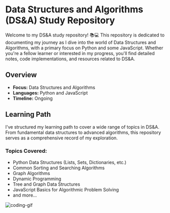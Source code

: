 # Data Structures and Algorithms (DS&A) Study Repository

Welcome to my DS&A study repository! 📚💻 This repository is dedicated to documenting my journey as I dive into the world of Data Structures and Algorithms, with a primary focus on Python and some JavaScript. Whether you're a fellow learner or interested in my progress, you'll find detailed notes, code implementations, and resources related to DS&A.

## Overview

- **Focus:** Data Structures and Algorithms
- **Languages:** Python and JavaScript
- **Timeline:** Ongoing

## Learning Path

I've structured my learning path to cover a wide range of topics in DS&A. From fundamental data structures to advanced algorithms, this repository serves as a comprehensive record of my exploration.

### Topics Covered:
- Python Data Structures (Lists, Sets, Dictionaries, etc.)
- Common Sorting and Searching Algorithms
- Graph Algorithms
- Dynamic Programming
- Tree and Graph Data Structures
- JavaScript Basics for Algorithmic Problem Solving
- and more...

![coding-gif]([https://media.giphy.com/media/v1.Y2lkPTc5MGI3NjExNzRzdWd1cnF4M2ZoN252ZmgwamJqM3pkaDFvOXpuMTcyODBja2xlNiZlcD12MV9pbnRlcm5hbF9naWZfYnlfaWQmY3Q9Zw/r6BiWMN3L8hLPns9N5/giphy.gif](https://media.giphy.com/media/v1.Y2lkPTc5MGI3NjExNWh4MTkwaWY1NHYyYXpicG1scWN3bzRlZWk4Nm9mYW9yMmJiNGpobCZlcD12MV9pbnRlcm5hbF9naWZfYnlfaWQmY3Q9Zw/2IudUHdI075HL02Pkk/giphy.gif)https://media.giphy.com/media/v1.Y2lkPTc5MGI3NjExNWh4MTkwaWY1NHYyYXpicG1scWN3bzRlZWk4Nm9mYW9yMmJiNGpobCZlcD12MV9pbnRlcm5hbF9naWZfYnlfaWQmY3Q9Zw/2IudUHdI075HL02Pkk/giphy.gif)
